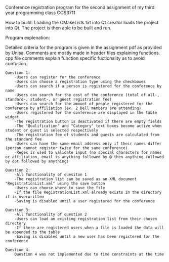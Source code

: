 Conference registration program for the second assignment of my third year programming class COS3711

How to build:
Loading the CMakeLists.txt into Qt creator loads the project into Qt.
The project is then able to be built and run.

Program explenation:

Detailed criteria for the program is given in the assignment pdf as provided by Unisa.
Comments are mostly made in header files explaining functions.
cpp file comments explain function specific fuctionality as to avoid confusion.

    Question 1:
        -Users can register for the conference
        -Users can choose a registration type using the checkboxes
        -Users can search if a person is registered for the conference by name
        -Users can search for the cost of the conference (total of all-, standard-, student-, or guest registration fee)
        -Users can search for the amount of people registered for the conference by affiliation (ex. 2 Dell members are attending)
        -Users registered for the conference are displayed in the table widget
        -The registration button is deactivated if there are empty fields
        -The "Qualification" and "Category" text boxes become active when student or guest is selected respectively
        -The registration fee of students and guests are calculated from the standard fee
        -Users can have the same email address only if their names differ (person cannot register twice for the same conference)
        -Regex is used to validate input (no special characters for names or affiliation, email is anything followed by @ then anything followed by dot followed by anything)

    Question 2:
        -All functionality of quesiton 1
        -The registration list can be saved as an XML document "RegistrationList.xml" using the save button
        -Users can choose where to save the file
        -If the file RegistrationList.xml already exists in the directory it is overwritten
        -Saving is disabled until a user registered for the conference

    Question 3:
        -All functionality of question 2
        -Users can load an existing registration list from their chosen directory
        -If there are registered users when a file is loaded the data will be appended to the table
        -Saving is disabled until a new user has been registered for the conference

    Question 4:
        Question 4 was not implemented due to time constraints at the time
